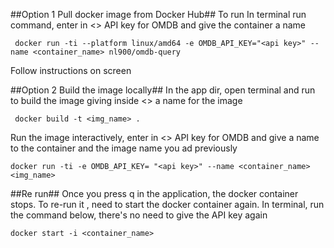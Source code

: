 ##Option 1 Pull docker image from Docker Hub##
To run
In terminal run command, enter in <> API key for OMDB and give the container a name
```shell
 docker run -ti --platform linux/amd64 -e OMDB_API_KEY="<api key>" --name <container_name> nl900/omdb-query
 ```
Follow instructions on screen

##Option 2 Build the image locally##
In the app dir, open terminal and run to build the image giving inside <> a name for the image
```shell
 docker build -t <img_name> . 
 ```

Run the image interactively, enter in <> API key for OMDB and give a name to the container and the image name you ad previously
```shell
docker run -ti -e OMDB_API_KEY= "<api key>" --name <container_name> <img_name>
```

##Re run##
Once you press q in the application, the docker container stops.
To re-run it , need to start the docker container again.
In terminal, run the command below, there's no need to give the API key again
```shell
docker start -i <container_name>
```
